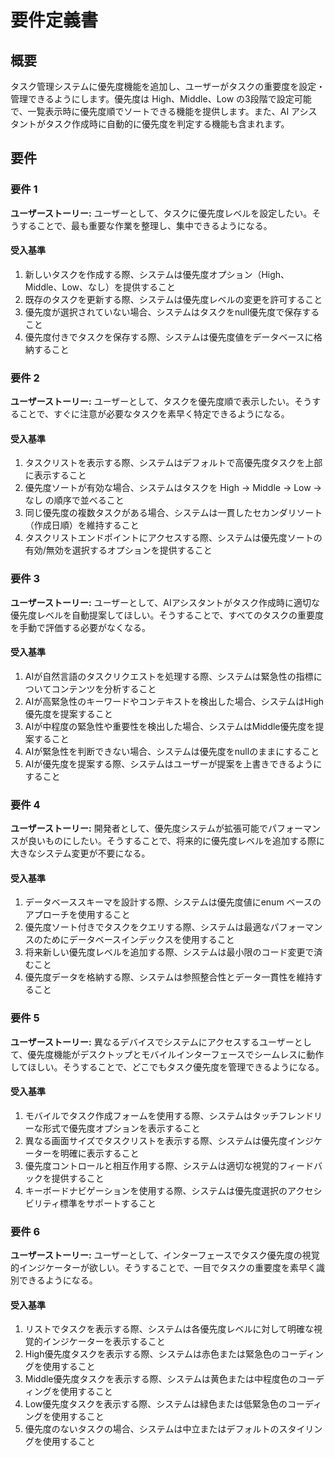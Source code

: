 # 要件定義書

## 概要

タスク管理システムに優先度機能を追加し、ユーザーがタスクの重要度を設定・管理できるようにします。優先度は High、Middle、Low の3段階で設定可能で、一覧表示時に優先度順でソートできる機能を提供します。また、AI アシスタントがタスク作成時に自動的に優先度を判定する機能も含まれます。

## 要件

### 要件 1

**ユーザーストーリー:** ユーザーとして、タスクに優先度レベルを設定したい。そうすることで、最も重要な作業を整理し、集中できるようになる。

#### 受入基準

1. 新しいタスクを作成する際、システムは優先度オプション（High、Middle、Low、なし）を提供すること
2. 既存のタスクを更新する際、システムは優先度レベルの変更を許可すること
3. 優先度が選択されていない場合、システムはタスクをnull優先度で保存すること
4. 優先度付きでタスクを保存する際、システムは優先度値をデータベースに格納すること

### 要件 2

**ユーザーストーリー:** ユーザーとして、タスクを優先度順で表示したい。そうすることで、すぐに注意が必要なタスクを素早く特定できるようになる。

#### 受入基準

1. タスクリストを表示する際、システムはデフォルトで高優先度タスクを上部に表示すること
2. 優先度ソートが有効な場合、システムはタスクを High → Middle → Low → なし の順序で並べること
3. 同じ優先度の複数タスクがある場合、システムは一貫したセカンダリソート（作成日順）を維持すること
4. タスクリストエンドポイントにアクセスする際、システムは優先度ソートの有効/無効を選択するオプションを提供すること

### 要件 3

**ユーザーストーリー:** ユーザーとして、AIアシスタントがタスク作成時に適切な優先度レベルを自動提案してほしい。そうすることで、すべてのタスクの重要度を手動で評価する必要がなくなる。

#### 受入基準

1. AIが自然言語のタスクリクエストを処理する際、システムは緊急性の指標についてコンテンツを分析すること
2. AIが高緊急性のキーワードやコンテキストを検出した場合、システムはHigh優先度を提案すること
3. AIが中程度の緊急性や重要性を検出した場合、システムはMiddle優先度を提案すること
4. AIが緊急性を判断できない場合、システムは優先度をnullのままにすること
5. AIが優先度を提案する際、システムはユーザーが提案を上書きできるようにすること

### 要件 4

**ユーザーストーリー:** 開発者として、優先度システムが拡張可能でパフォーマンスが良いものにしたい。そうすることで、将来的に優先度レベルを追加する際に大きなシステム変更が不要になる。

#### 受入基準

1. データベーススキーマを設計する際、システムは優先度値にenum ベースのアプローチを使用すること
2. 優先度ソート付きでタスクをクエリする際、システムは最適なパフォーマンスのためにデータベースインデックスを使用すること
3. 将来新しい優先度レベルを追加する際、システムは最小限のコード変更で済むこと
4. 優先度データを格納する際、システムは参照整合性とデータ一貫性を維持すること

### 要件 5

**ユーザーストーリー:** 異なるデバイスでシステムにアクセスするユーザーとして、優先度機能がデスクトップとモバイルインターフェースでシームレスに動作してほしい。そうすることで、どこでもタスク優先度を管理できるようになる。

#### 受入基準

1. モバイルでタスク作成フォームを使用する際、システムはタッチフレンドリーな形式で優先度オプションを表示すること
2. 異なる画面サイズでタスクリストを表示する際、システムは優先度インジケーターを明確に表示すること
3. 優先度コントロールと相互作用する際、システムは適切な視覚的フィードバックを提供すること
4. キーボードナビゲーションを使用する際、システムは優先度選択のアクセシビリティ標準をサポートすること

### 要件 6

**ユーザーストーリー:** ユーザーとして、インターフェースでタスク優先度の視覚的インジケーターが欲しい。そうすることで、一目でタスクの重要度を素早く識別できるようになる。

#### 受入基準

1. リストでタスクを表示する際、システムは各優先度レベルに対して明確な視覚的インジケーターを表示すること
2. High優先度タスクを表示する際、システムは赤色または緊急色のコーディングを使用すること
3. Middle優先度タスクを表示する際、システムは黄色または中程度色のコーディングを使用すること
4. Low優先度タスクを表示する際、システムは緑色または低緊急色のコーディングを使用すること
5. 優先度のないタスクの場合、システムは中立またはデフォルトのスタイリングを使用すること
